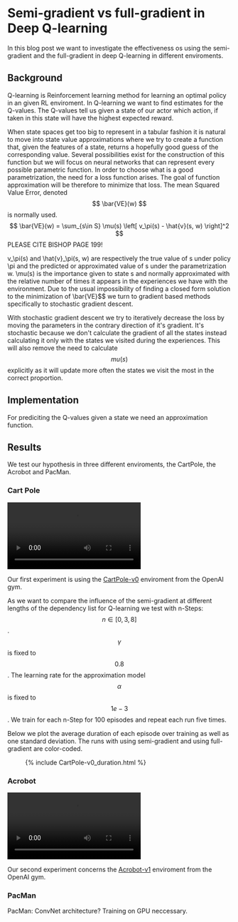 # Semi-gradient vs full-gradient in Deep Q-learning

In this blog post we want to investigate the effectiveness os using the semi-gradient and the full-gradient in deep Q-learning in different enviroments.

## Background
Q-learning is Reinforcement learning method for learning an optimal policy in an given RL enviroment.
In Q-learning we want to find estimates for the Q-values.
The Q-values tell us given a state of our actor which action, if taken in this state will have the highest expected reward.

When state spaces get too big to represent in a tabular fashion it is natural to move into state value approximations where we try to create a function that, given the features of a state, returns a hopefully good guess of the corresponding value. Several possibilities exist for the construction of this function but we will focus on neural networks that can represent every possible parametric function.
In order to choose what is a good parametrization, the need for a loss function arises. The goal of function approximation will be therefore to minimize that loss. The mean Squared Value Error, denoted 
$$
\bar{VE}(w)
$$
is normally used.
$$
\bar{VE}(w) = \sum_{s\in S} \mu(s) \left[ v_\pi(s) - \hat{v}(s, w) \right]^2
$$
PLEASE CITE BISHOP PAGE 199!



v_\pi(s) and \hat{v}_\pi(s, w) are respectively the true value of s under policy \pi and the predicted or approximated value of s under the parametrization w. \mu(s) is the importance given to state s and normally approximated with the relative number of times it appears in the experiences we have with the environment. Due to the usual impossibility of finding a closed form solution to the minimization of \bar{VE}$$ we turn to gradient based methods specifically to stochastic gradient descent.

With stochastic gradient descent we try to iteratively decrease the loss by moving the parameters in the contrary direction of it's gradient. It's stochastic because we don't calculate the gradient of all the states instead calculating it only with the states we visited during the experiences. This will also remove the need to calculate $$mu(s)$$ explicitly as it will update more often the states we visit the most in the correct proportion. 

## Implementation
For prediciting the Q-values given a state we need an approximation function.

## Results
We test our hypothesis in three different enviroments, the CartPole, the Acrobot and PacMan.

### Cart Pole
<video autoplay loop controls>
    <source src="cartpole.mp4" type="video/mp4">
</video>

Our first experiment is using the [CartPole-v0](https://gym.openai.com/envs/CartPole-v0/) enviroment from the OpenAI gym.

As we want to compare the influence of the semi-gradient at different lengths of the dependency list for Q-learning we test with n-Steps: $$n\in [0, 3, 8]$$.
$$\gamma$$ is fixed to $$0.8$$.
The learning rate for the approximation model $$\alpha$$ is fixed to $$1e-3$$.
We train for each n-Step for 100 episodes and repeat each run five times.

Below we plot the average duration of each episode over training as well as one standard deviation.
The runs with using semi-gradient and using full-gradient are color-coded.

<figure>
{% include CartPole-v0_duration.html %}
</figure>

### Acrobot
<video autoplay loop controls>
    <source src="acrobot.mp4" type="video/mp4">
</video>

Our second experiment concerns the [Acrobot-v1](https://gym.openai.com/envs/Acrobot-v1/) enviroment from the OpenAI gym.

### PacMan
PacMan:
ConvNet architecture?
Training on GPU neccessary.
